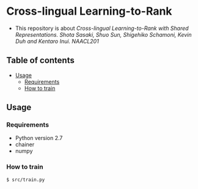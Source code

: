 # Cross-lingual Learning-to-Rank
- This repository is about *Cross-lingual Learning-to-Rank with Shared Representations. Shota Sasaki, Shuo Sun, Shigehiko Schamoni, Kevin Duh and Kentaro Inui. NAACL201*

## Table of contents
  - [Usage](#usage)
    - [Requirements](#requirements)
    - [How to train](#how-to-train)


## Usage

### Requirements
- Python version 2.7
- chainer
- numpy

### How to train

```
$ src/train.py
```

  

